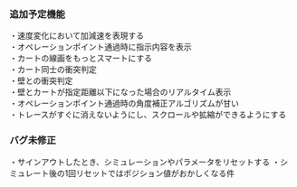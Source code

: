 ### 追加予定機能
・速度変化において加減速を表現する  
・オペレーションポイント通過時に指示内容を表示  
・カートの線画をもっとスマートにする  
・カート同士の衝突判定  
・壁との衝突判定  
・壁とカートが指定距離以下になった場合のリアルタイム表示  
・オペレーションポイント通過時の角度補正アルゴリズムが甘い  
・トレースがすぐに消えないようにし、スクロールや拡縮ができるようにする  

### バグ未修正  
・サインアウトしたとき、シミュレーションやパラメータをリセットする
・シミュレート後の1回リセットではポジション値がおかしくなる件